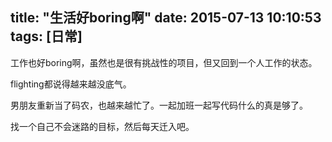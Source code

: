 title: "生活好boring啊"
date: 2015-07-13 10:10:53
tags: [日常]
---

工作也好boring啊，虽然也是很有挑战性的项目，但又回到一个人工作的状态。

flighting都说得越来越没底气。

男朋友重新当了码农，也越来越忙了。一起加班一起写代码什么的真是够了。

找一个自己不会迷路的目标，然后每天迁入吧。

